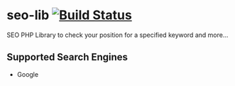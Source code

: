 # seo-lib [![Build Status](https://img.shields.io/travis/arkadiusjonczek/seo-lib.svg)](https://travis-ci.org/arkadiusjonczek/seo-lib)

SEO PHP Library to check your position for a specified keyword and more...

## Supported Search Engines

- Google

